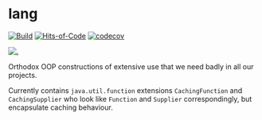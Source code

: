 # lang

[![Build](https://github.com/arsysop/lang/workflows/Java%20CI/badge.svg)](https://github.com/arsysop/lang/actions?query=workflow%3A%22Java+CI%22)
[![Hits-of-Code](https://hitsofcode.com/github/arsysop/lang)](https://hitsofcode.com/view/github/arsysop/lang)
[![codecov](https://codecov.io/gh/arsysop/lang/branch/master/graph/badge.svg)](https://codecov.io/gh/arsysop/lang)

[![.](https://img.shields.io/badge/License-MIT-brightgreen.svg)](https://github.com/arsysop/lang/blob/master/LICENSE)

Orthodox OOP constructions of extensive use that we need badly in all our projects.

Currently contains `java.util.function` extensions `CachingFunction` and `CachingSupplier` 
who look like `Function` and `Supplier` correspondingly, but encapsulate caching behaviour.

   

